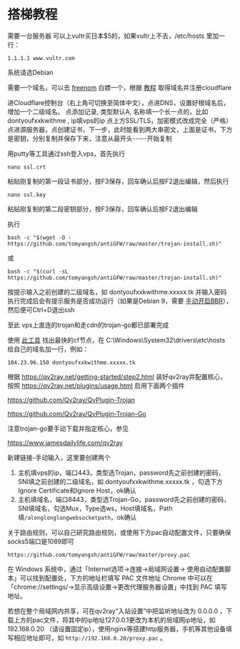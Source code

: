 # 搭梯教程

需要一台服务器 可以上vultr买日本$5的，如果vultr上不去，/etc/hosts 里加一行：

    1.1.1.1 www.vultr.com

系统请选Debian

需要一个域名，可以去 [freenom](https://www.freenom.com/) 白嫖一个，根据 [教程](https://zhujitips.com/328) 取得域名并注册cloudflare

进Cloudflare控制台（右上角可切换至简体中文），点进DNS，设置好根域名后，增加一个二级域名。
点添加记录, 类型默认A, 名称填一个长一点的，比如 dontyoufxxkwithme , ip填vps的ip
点上方SSL/TLS，加密模式改成完全（严格）
点进源服务器，点创建证书，下一步，此时能看到两大串密文，上面是证书，下方是密钥，分别复制并保存下来，注意从最开头-----开始复制

用putty等工具通过ssh登入vps，首先执行

    nano ssl.crt

粘贴刚复制的第一段证书部分，按F3保存，回车确认后按F2退出编辑，然后执行

    nano ssl.key

粘贴刚复制的第二段密钥部分，按F3保存，回车确认后按F2退出编辑

执行

    bash -c "$(wget -O - https://github.com/tomyangsh/antiGFW/raw/master/trojan-install.sh)"

或

    bash -c "$(curl -sL https://github.com/tomyangsh/antiGFW/raw/master/trojan-install.sh)"

按提示输入之前创建的二级域名，如 dontyoufxxkwithme.xxxxx.tk 并输入密码
执行完成后会有提示服务是否成功运行（如果是Debian 9，需要 [手动开启BBR](https://www.mf8.biz/debian9-bbr/)），然后便可Ctrl+D退出ssh

至此 vps上直连的trojan和走cdn的trojan-go都已部署完成

使用 [此工具](https://github.com/XIU2/CloudflareSpeedTest/releases/download/v1.4.6/CloudflareST_windows_amd64.zip) 找出最快的cf节点，在 C:\Windows\System32\drivers\etc\hosts 给自己的域名加一行，例如：

    104.23.96.150 dontyoufxxkwithme.xxxxx.tk

根据 <https://qv2ray.net/getting-started/step2.html> 装好qv2ray并配置核心，按照 <https://qv2ray.net/plugins/usage.html> 启用下面两个插件

<https://github.com/Qv2ray/QvPlugin-Trojan>

<https://github.com/Qv2ray/QvPlugin-Trojan-Go>

注意trojan-go要手动下载并指定核心，参见

<https://www.jamesdailylife.com/qv2ray>

新建链接-手动输入，这里要创建两个
1. 主机填vps的ip，端口443，类型选Trojan，password先之前创建的密码，SNI填之前创建的二级域名，如 dontyoufxxkwithme.xxxxx.tk ，勾选下方Ignore Certificate和Ignore Host，ok确认
2. 主机填域名，端口8443，类型选Trojan-Go，password先之前创建的密码，SNI填域名，勾选Mux，Type选ws，Host填域名，Path填`/alonglonglongwebsocketpath`，ok确认

关于路由规则，可以自己研究路由规则，或使用下方pac自动配置文件，只要确保socks5端口是1089即可

    https://github.com/tomyangsh/antiGFW/raw/master/proxy.pac

在 Windows 系统中，通过「Internet选项->连接->局域网设置-> 使用自动配置脚本」可以找到配置处，下方的地址栏填写 PAC 文件地址
Chrome 中可以在「chrome://settings/->显示高级设置->更改代理服务器设置」中找到 PAC 填写地址。

若想在整个局域网内共享，可在qv2ray“入站设置”中把监听地址改为 0.0.0.0 ，下载上方的pac文件，将其中的ip地址127.0.0.1更改为本机的局域网ip地址，如 192.168.0.20 （请设置固定ip），使用nginx等搭建http服务器，手机等其他设备填写相应地址即可，如 `http://192.168.0.20/proxy.pac` 。
